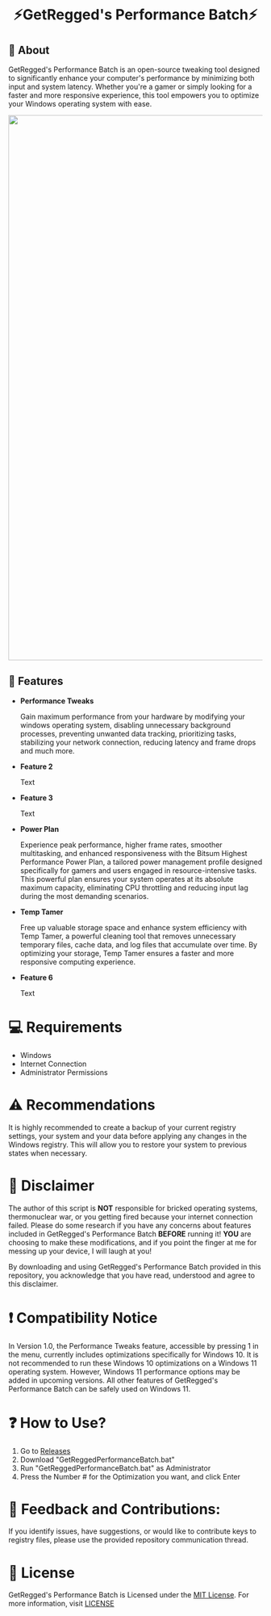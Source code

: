<div align="center">

# **⚡GetRegged's Performance Batch⚡**

</div>

## 👏 About
GetRegged's Performance Batch is an open-source tweaking tool designed to significantly enhance your computer's performance by minimizing both input and system latency. Whether you're a gamer or simply looking for a faster and more responsive experience, this tool empowers you to optimize your Windows operating system with ease.

<p align="center">
<img src="https://github.com/GetRegged/GetRegged-Performance-Batch/blob/main/image/preview.pn" width="1080">
</p>

## 🔑 Features
- **Performance Tweaks**
  
  Gain maximum performance from your hardware by modifying your windows operating system, disabling unnecessary background processes, preventing unwanted data tracking, prioritizing tasks, stabilizing your network connection, reducing latency and frame drops and much more.

- **Feature 2**

  Text
  
- **Feature 3**

  Text

- **Power Plan**
  
  Experience peak performance, higher frame rates, smoother multitasking, and enhanced responsiveness with the Bitsum Highest Performance Power Plan, a tailored power management profile designed specifically for gamers and users engaged in resource-intensive tasks. This powerful plan ensures your system operates at its absolute maximum capacity, eliminating CPU throttling and reducing input lag during the most demanding scenarios.

- **Temp Tamer**
  
  Free up valuable storage space and enhance system efficiency with Temp Tamer, a powerful cleaning tool that removes unnecessary temporary files, cache data, and log files that accumulate over time. By optimizing your storage, Temp Tamer ensures a faster and more responsive computing experience.

- **Feature 6**

  Text

# 💻 Requirements
- Windows
- Internet Connection
- Administrator Permissions

# ⚠️ Recommendations
It is highly recommended to create a backup of your current registry settings, your system and your data before applying any changes in the Windows registry. This will allow you to restore your system to previous states when necessary.

# 🚨 Disclaimer
The author of this script is **NOT** responsible for bricked operating systems, thermonuclear war, or you getting fired because your internet connection failed. Please do some research if you have any concerns about features included in GetRegged's Performance Batch **BEFORE** running it!
**YOU** are choosing to make these modifications, and if you point the finger at me for messing up your device, I will laugh at you!

By downloading and using GetRegged's Performance Batch provided in this repository, you acknowledge that you have read, understood and agree to this disclaimer.

#  ❗ Compatibility Notice 
In Version 1.0, the Performance Tweaks feature, accessible by pressing 1 in the menu, currently includes optimizations specifically for Windows 10. It is not recommended to run these Windows 10 optimizations on a Windows 11 operating system. However, Windows 11 performance options may be added in upcoming versions. All other features of GetRegged's Performance Batch can be safely used on Windows 11.

# ❓ How to Use?
1. Go to [Releases]()
2. Download "GetReggedPerformanceBatch.bat"
3. Run "GetReggedPerformanceBatch.bat" as Administrator
4. Press the Number # for the Optimization you want, and click Enter

# 🤝 Feedback and Contributions:
If you identify issues, have suggestions, or would like to contribute keys to registry files, please use the provided repository communication thread.

# 📜 License
GetRegged's Performance Batch is Licensed under the [MIT License](https://opensource.org/licenses/MIT). For more information, visit [LICENSE](https://github.com/GetRegged/GetRegged-Performance-Batch/blob/main/LICENSE)
